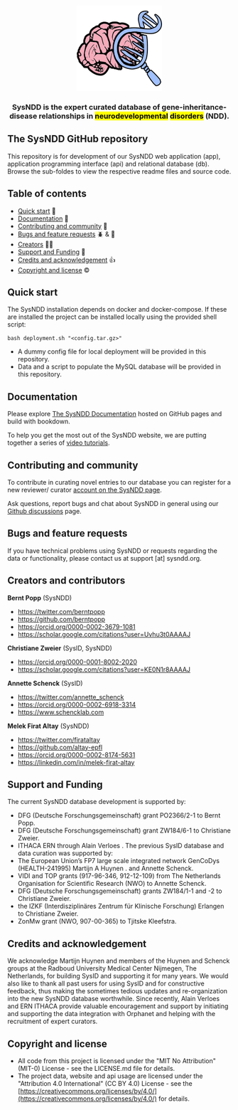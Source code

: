 <p align="center">
  <a href="https://sysndd.dbmr.unibe.ch/">
    <img src="app/public/img/icons/android-chrome-192x192.png" alt="SysNDD logo" width="192" height="192">
  </a>
</p>

<h3 align="center">
SysNDD is the expert curated database of gene-inheritance-disease relationships in <mark>neurodevelopmental</mark> <mark>disorders</mark> (NDD).
</h3>

## The SysNDD GitHub repository

This repository is for development of our SysNDD web application (app), application programming interface (api) and relational database (db). Browse the sub-foldes to view the respective readme files and source code.

## Table of contents

- [Quick start](#quick-start) 🏁
- [Documentation](#documentation) 📝
- [Contributing and community](#contributing-and-community) 👥
- [Bugs and feature requests](#bugs-and-feature-requests) 🪲 & 🌟
- [Creators](#creators) 👩‍🔬
- [Support and Funding](#support-and-funding) 🤗
- [Credits and acknowledgement](#credits-and-acknowledgments) 👍
- [Copyright and license](#copyright-and-license) ©️

## Quick start

The SysNDD installation depends on docker and docker-compose.
If these are installed the project can be installed locally using the provided shell script:

```
bash deployment.sh "<config.tar.gz>"
```

- A dummy config file for local deployment will be provided in this repository.
- Data and a script to populate the MySQL database will be provided in this repository.

## Documentation

Please explore [The SysNDD Documentation](https://berntpopp.github.io/sysndd/) hosted on GitHub pages and build with bookdown.

To help you get the most out of the SysNDD website, we are putting together a series of [video tutorials](https://berntpopp.github.io/sysndd/tutorial-videos.html).

## Contributing and community

To contribute in curating novel entries to our database you can register for a new reviewer/ curator [account on the SysNDD page](https://sysndd.dbmr.unibe.ch/Register).

Ask questions, report bugs and chat about SysNDD in general using our [Github discussions](https://github.com/berntpopp/sysndd/discussions) page.

## Bugs and feature requests

If you have technical problems using SysNDD or requests regarding the data or functionality, please contact us at support [at] sysndd.org.

## Creators and contributors

**Bernt Popp** (SysNDD)

- <https://twitter.com/berntpopp>
- <https://github.com/berntpopp>
- <https://orcid.org/0000-0002-3679-1081>
- <https://scholar.google.com/citations?user=Uvhu3t0AAAAJ>

**Christiane Zweier** (SysID, SysNDD)

- <https://orcid.org/0000-0001-8002-2020>
- <https://scholar.google.com/citations?user=KE0N1r8AAAAJ>

**Annette Schenck** (SysID)

- <https://twitter.com/annette_schenck>
- <https://orcid.org/0000-0002-6918-3314>
- <https://www.schencklab.com>

**Melek Firat Altay** (SysNDD)

- <https://twitter.com/firataltay>
- <https://github.com/altay-epfl>
- <https://orcid.org/0000-0002-8174-5631>
- <https://linkedin.com/in/melek-firat-altay>

## Support and Funding

The current SysNDD database development is supported by:

- DFG (Deutsche Forschungsgemeinschaft) grant PO2366/2-1 to Bernt Popp.
- DFG (Deutsche Forschungsgemeinschaft) grant ZW184/6-1 to Christiane Zweier.
- ITHACA ERN through Alain Verloes .
  The previous SysID database and data curation was supported by:
- The European Union’s FP7 large scale integrated network GenCoDys (HEALTH-241995) Martijn A Huynen . and Annette Schenck.
- VIDI and TOP grants (917-96-346, 912-12-109) from The Netherlands Organisation for Scientific Research (NWO) to Annette Schenck.
- DFG (Deutsche Forschungsgemeinschaft) grants ZW184/1-1 and -2 to Christiane Zweier.
- the IZKF (Interdisziplinäres Zentrum für Klinische Forschung) Erlangen to Christiane Zweier.
- ZonMw grant (NWO, 907-00-365) to Tjitske Kleefstra.

## Credits and acknowledgement

We acknowledge Martijn Huynen and members of the Huynen and Schenck groups at the Radboud University Medical Center Nijmegen, The Netherlands, for building SysID and supporting it for many years.
We would also like to thank all past users for using SysID and for constructive feedback, thus making the sometimes tedious updates and re-organization into the new SysNDD database worthwhile. Since recently, Alain Verloes and ERN ITHACA provide valuable encouragement and support by initiating and supporting the data integration with Orphanet and helping with the recruitment of expert curators.

## Copyright and license

- All code from this project is licensed under the "MIT No Attribution" (MIT-0) License - see the LICENSE.md file for details.
- The project data, website and api usage are licensed under the "Attribution 4.0 International" (CC BY 4.0) License - see the [https://creativecommons.org/licenses/by/4.0/](https://creativecommons.org/licenses/by/4.0/) for details.
